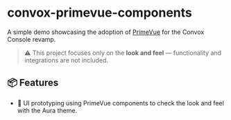 # convox-primevue-components

A simple demo showcasing the adoption of [PrimeVue](https://www.primefaces.org/primevue/) for the Convox Console revamp.

> ⚠️ This project focuses only on the **look and feel** — functionality and integrations are not included.

## 📦 Features

- 🎨 UI prototyping using PrimeVue components to check the look and feel with the Aura theme.
